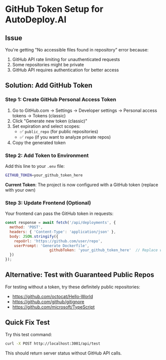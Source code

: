 # GitHub Token Setup for AutoDeploy.AI

## Issue
You're getting "No accessible files found in repository" error because:
1. GitHub API rate limiting for unauthenticated requests
2. Some repositories might be private
3. GitHub API requires authentication for better access

## Solution: Add GitHub Token

### Step 1: Create GitHub Personal Access Token
1. Go to GitHub.com → Settings → Developer settings → Personal access tokens → Tokens (classic)
2. Click "Generate new token (classic)"
3. Set expiration and select scopes:
   - ✅ `public_repo` (for public repositories)
   - ✅ `repo` (if you want to analyze private repos)
4. Copy the generated token

### Step 2: Add Token to Environment
Add this line to your `.env` file:
```bash
GITHUB_TOKEN=your_github_token_here
```

**Current Token**: The project is now configured with a GitHub token (replace with your own)

### Step 3: Update Frontend (Optional)
Your frontend can pass the GitHub token in requests:
```javascript
const response = await fetch('/api/deployments', {
  method: 'POST',
  headers: { 'Content-Type': 'application/json' },
  body: JSON.stringify({
    repoUrl: 'https://github.com/user/repo',
    userPrompt: 'Generate Dockerfile',
                    githubToken: 'your_github_token_here'  // Replace with your actual token
  })
});
```

## Alternative: Test with Guaranteed Public Repos

For testing without a token, try these definitely public repositories:
- https://github.com/octocat/Hello-World
- https://github.com/github/gitignore
- https://github.com/microsoft/TypeScript

## Quick Fix Test

Try this test command:
```bash
curl -X POST http://localhost:3001/api/test
```

This should return server status without GitHub API calls.
